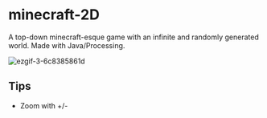 # minecraft-2D
A top-down minecraft-esque game with an infinite and randomly generated world. Made with Java/Processing.

![ezgif-3-6c8385861d](https://github.com/akerfel/minecraft-2D/assets/45148959/94e0995a-d569-4ace-8449-1f432e0a2ca6)

## Tips
* Zoom with +/-
